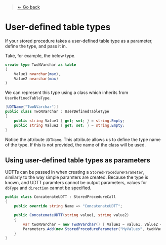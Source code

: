 > [← Go back](./Index.md)

# User-defined table types
If your stored procedure takes a user-defined table type as a parameter, define the type, and pass it in.

Take, for example, the below type.
```sql
create type TwoNVarchar as table
(
	Value1 nvarchar(max),
	Value2 nvarchar(max)
)
```

We can represent this type using a class which inherits from `UserDefinedTableType`.

```csharp
[UDTName("TwoNVarchar")]
public class TwoNVarchar : UserDefinedTableType
{
    public string Value1 { get; set; } = string.Empty;
    public string Value2 { get; set; } = string.Empty;
}

```

Notice the attribute `UDTName`. This attribute allows us to define the type name of the type. If this is not provided, the name of the class will be used.

## Using user-defined table types as parameters
UDTTs can be passed in when creating a `StoredProcedureParameter`, similarly to the way simple paramters are created. Because the type is known, and UDTT paramters cannot be output parameters, values for `dbType` and `direction` cannot be specified.

```csharp
public class ConcatenateUDTT : StoredProcedureCall
{
    public override string Name => "ConcatenateUDTT";

    public ConcatenateUDTT(string value1, string value2)
    {
        var twoNVarchar = new TwoNVarchar() { Value1 = value1, Value2 = value2 };
        Parameters.Add(new StoredProcedureParameter("MyValues", twoNVarchar));
    }
}
```